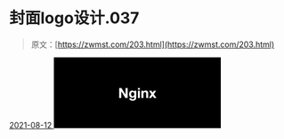 <!--yml
category: 未分类
date: 0001-01-01 00:00:00
-->

# 封面logo设计.037

> 原文：[https://zwmst.com/203.html](https://zwmst.com/203.html)

   [ <time datetime="2021-08-12T09:33:03+08:00"> 2021-08-12 </time> ](https://zwmst.com/%e5%b0%81%e9%9d%a2logo%e8%ae%be%e8%ae%a1-037-2)  [![](img/84b50b3f1b3910bd7547ea5a53b7bdb7.png)](https://zwmst.com/wp-content/uploads/2021/08/1628731983-411e2d7545dd879.jpeg)